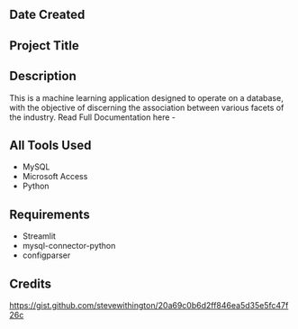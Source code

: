 ## Date Created

## Project Title

## Description
This is a machine learning application designed to operate on a database, with the objective of discerning the association between various facets of the industry. 
Read Full Documentation here - 

## All Tools Used 
- MySQL 
- Microsoft Access
- Python 

## Requirements
- Streamlit
- mysql-connector-python
- configparser

## Credits
 https://gist.github.com/stevewithington/20a69c0b6d2ff846ea5d35e5fc47f26c
